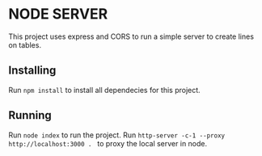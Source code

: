 # NODE SERVER

This project uses express and CORS to run a simple server to create lines on tables.

## Installing

Run `npm install` to install all dependecies for this project.

## Running

Run `node index` to run the project.
Run `http-server -c-1 --proxy http://localhost:3000 . ` to proxy the local server in node.
